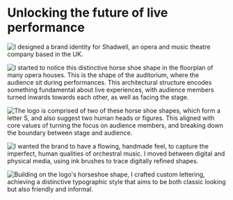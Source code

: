 # Unlocking the future of live performance

![I designed a brand identity for Shadwell, an opera and music theatre company based in the UK.](/shadwell-brand-dark.png)

![I started to notice this distinctive horse shoe shape in the floorplan of many opera houses. This is the shape of the auditorium, where the audience sit during performances. This architectural structure encodes something fundamental about live experiences, with audience members turned inwards towards each other, as well as facing the stage.](/shadwell-brand-2.png)

![The logo is comprised of two of these horse shoe shapes, which form a letter S, and also suggest two human heads or figures. This aligned with core values of turning the focus on audience members, and breaking down the boundary between stage and audience.](/shadwell-brand-5.png)

![I wanted the brand to have a flowing, handmade feel, to capture the imperfect, human qualities of orchestral music. I moved between digital and physical media, using ink brushes to trace digitally refined shapes.](/shadwell-brand-3.jpg)

![Building on the logo's horseshoe shape, I crafted custom lettering, achieving a distinctive typographic style that aims to be both classic looking but also friendly and informal.](/shadwell-brand-4.jpg)
